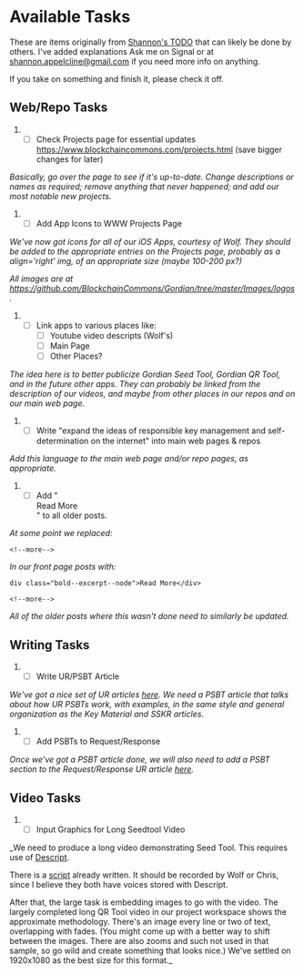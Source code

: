 # Available Tasks

These are items originally from [Shannon's TODO](TODO-Shannon.md) that can likely be done by others. I've added explanations Ask me on Signal or at shannon.appelcline@gmail.com if you need more info on anything.

If you take on something and finish it, please check it off.

## Web/Repo Tasks

1. * [ ] Check Projects page for essential updates https://www.blockchaincommons.com/projects.html (save bigger changes for later)

_Basically, go over the page to see if it's up-to-date. Change descriptions or names as required; remove anything that never happened; and add our most notable new projects._

1. * [ ] Add App Icons to WWW Projects Page

_We've now got icons for all of our iOS Apps, courtesy of Wolf. They should be added to the appropriate entries on the Projects page, probably as a align='right' img, of an appropriate size (maybe 100-200 px?)_

_All images are at https://github.com/BlockchainCommons/Gordian/tree/master/Images/logos._

1. * [ ] Link apps to various places like:
     * [ ] Youtube video descripts (Wolf's)
     * [ ] Main Page
     * [ ] Other Places?

_The idea here is to better publicize Gordian Seed Tool, Gordian QR Tool, and in the future other apps. They can probably be linked from the description of our videos, and maybe from other places in our repos and on our main web page._

1. * [ ] Write "expand the ideas of responsible key management and self-determination on the internet" into main web pages & repos

_Add this language to the main web page and/or repo pages, as appropriate._

1. * [ ] Add "<div class="bold--excerpt--node">Read More</div>" to all older posts.

_At some point we replaced:_
```
<!--more-->
```
_In our front page posts with:_
```
div class="bold--excerpt--node">Read More</div>

<!--more-->
```
_All of the older posts where this wasn't done need to similarly be updated._

## Writing Tasks

1. * [ ] Write UR/PSBT Article

_We've got a nice set of UR articles [here](https://github.com/BlockchainCommons/crypto-commons/blob/master/Docs/ur-1-overview.md#more-documents). We need a PSBT article that talks about how UR PSBTs work, with examples, in the same style and general organization as the Key Material and SSKR articles._

1. * [ ] Add PSBTs to Request/Response

_Once we've got a PSBT article done, we will also need to add a PSBT section to the Request/Response UR article [here](https://github.com/BlockchainCommons/crypto-commons/blob/master/Docs/ur-99-request-response.md)._

## Video Tasks

1. * [ ] Input Graphics for Long Seedtool Video

_We need to produce a long video demonstrating Seed Tool. This requires use of [Descript](https://www.descript.com/). 

There is a [script](https://hackmd.io/yb2ut3w6QyOsAqb1x_UeOA?both#Seed-Tool-Longer-Video-3-5-minutes-YouTube) already written. It should be recorded by Wolf or Chris, since I believe they both have voices stored with Descript.

After that, the large task is embedding images to go with the video. The largely completed long QR Tool video in our project workspace shows the approximate methodology. There's an image every line or two of text, overlapping with fades. (You might come up with a better way to shift between the images. There are also zooms and such not used in that sample, so go wild and create something that looks nice.) We've settled on 1920x1080 as the best size for this format._
